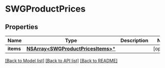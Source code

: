 # SWGProductPrices

## Properties
Name | Type | Description | Notes
------------ | ------------- | ------------- | -------------
**items** | [**NSArray&lt;SWGProductPricesItems&gt;***](SWGProductPricesItems.md) |  | [optional] 

[[Back to Model list]](../README.md#documentation-for-models) [[Back to API list]](../README.md#documentation-for-api-endpoints) [[Back to README]](../README.md)


